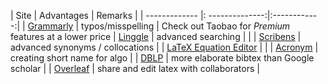 
| Site       | Advantages        | Remarks |
| ------------- |: --------------:|:------------:|
| [Grammarly](https://grammarly.com) | typos/misspelling |  Check out Taobao for *Premium* features at a lower price
| [Linggle](https://linggle.com/) | advanced searching |      |
| [Scribens](https://www.scribens.com/) | advanced synonyms / collocations |
| [LaTeX Equation Editor](http://latex.codecogs.com/eqneditor/editor.php) |    |
| [Acronym](http://acronymify.com/) | creating short name for algo |
| [DBLP](https://dblp.uni-trier.de/) | more elaborate bibtex than Google scholar |
| [Overleaf](https://www.overleaf.com/) | share and edit latex with collaborators |
